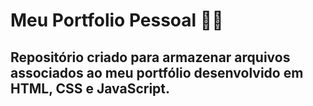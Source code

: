 # Meu Portfolio Pessoal 👨‍💻

## Repositório criado para armazenar arquivos associados ao meu portfólio desenvolvido em HTML, CSS e JavaScript. 

